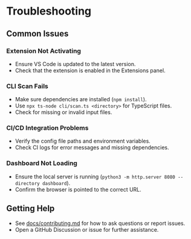 # Troubleshooting

## Common Issues

### Extension Not Activating
- Ensure VS Code is updated to the latest version.
- Check that the extension is enabled in the Extensions panel.

### CLI Scan Fails
- Make sure dependencies are installed (`npm install`).
- Use `npx ts-node cli/scan.ts <directory>` for TypeScript files.
- Check for missing or invalid input files.

### CI/CD Integration Problems
- Verify the config file paths and environment variables.
- Check CI logs for error messages and missing dependencies.

### Dashboard Not Loading
- Ensure the local server is running (`python3 -m http.server 8080 --directory dashboard`).
- Confirm the browser is pointed to the correct URL.

## Getting Help
- See [docs/contributing.md](./contributing.md) for how to ask questions or report issues.
- Open a GitHub Discussion or issue for further assistance.
